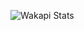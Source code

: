 ![Wakapi Stats](https://github-readme-stats.vercel.app/api/wakatime?username=lilo&api_domain=wa.fnordsystems&bg_color=1b1b1b&title_color=ffe401&icon_color=2F855A&text_color=ffffff&custom_title=Wakapi%20Stats&layout=compact##)

